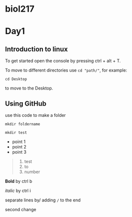 # biol217
# Day1 
## Introduction to linux

To get started open the console by pressing ctrl + alt + T.

To move to different directories use `cd "path/"`, for example:
```
cd Desktop
```
to move to the Desktop.




## Using GitHub

use this code to make a folder

` mkdir foldername `

```
mkdir test
```

- point 1
- point 2
- point 3

>1. test
>2. to
>3. number
   
**Bold** by ctrl b

*italic* by ctrl i

separate lines by/
adding `/` to the end


second change
